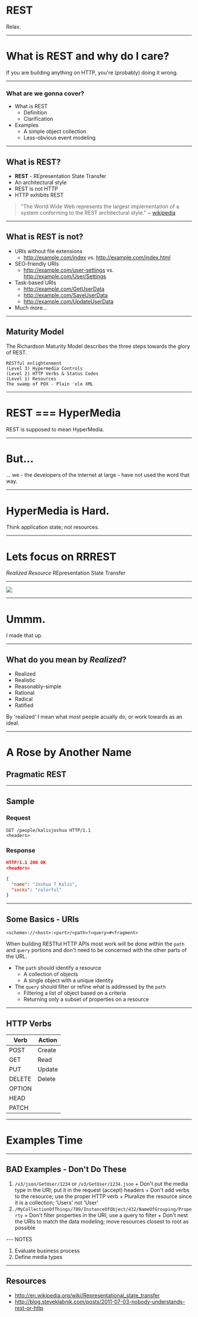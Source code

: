 REST
====

Relax.

---

# What is REST and why do I care?

If you are building anything on HTTP, you're (probably) doing it wrong.

---

### What are we gonna cover?

  - What is REST
    + Definition
    + Clarification
  - Examples
    + A simple object collection
    + Less-obvious event modeling

---

## What is REST?

  - **REST** - REpresentation State Transfer
  - An architectural style
  - REST is not HTTP
  - HTTP exhibits REST

  > "The World Wide Web represents the largest implementation of a system conforming to the REST architectural style." ~ [wikipedia](http://en.wikipedia.org/wiki/REST)

---

## What is REST is not?

  - URIs without file extensions
    + http://example.com/index vs. http://example.com/index.html
  - SEO-friendly URIs
    + http://example.com/user-settings vs. http://example.com/User/Settings
  - Task-based URIs
    + http://example.com/GetUserData
    + http://example.com/SaveUserData
    + http://example.com/UpdateUserData
  - Much more...

---

## Maturity Model

The Richardson Maturity Model describes the three steps towards the glory of REST.

````
RESTful enlightenment
(Level 3) Hypermedia Controls
(Level 2) HTTP Verbs & Status Codes
(Level 1) Resources
The swamp of POX - Plain 'ole XML
````

---

# REST === HyperMedia

REST is supposed to mean HyperMedia.

---

# But...

... we - the developers of the internet at large - have not used the word that way.

---

# HyperMedia is Hard.

Think application state; not resources.

---

# Lets focus on RRREST

*Realized Resource* REpresentation State Transfer

---

![](http://www.qasinternational.com.au/wp-content/uploads/2013/09/pirate2.jpg)

---

# Ummm.

I made that up.

---

## What do you mean by *Realized*?

  - Realized
  - Realistic
  - Reasonably-simple
  - Rational
  - Radical
  - Ratified

By 'realized' I mean what most people acually do, or work towards as an ideal.

---

# A Rose by Another Name

## Pragmatic REST

---

## Sample

### Request

````
GET /people/kalisjoshua HTTP/1.1
<headers>
````

### Response

````json
HTTP/1.1 200 OK
<headers>

{
  "name": "Joshua T Kalis",
  "socks": "colorful"
}
````

---

## Some Basics - URIs

````
<scheme>://<host>:<port>/<path>?<query>#<fragment>
````

When building RESTful HTTP APIs most work will be done within the `path` and `query` portions and don't need to be concerned with the other parts of the URL.

  - The `path` should identify a resource
    + A collection of objects
    + A single object with a unique identity
  - The `query` should filter or refine what is addressed by the `path`
    + Filtering a list of object based on a criteria
    + Returning only a subset of properties on a resource

---

## HTTP Verbs

Verb   | Action
------ | ------
POST   | Create
GET    | Read
PUT    | Update
DELETE | Delete
OPTION |
HEAD   |
PATCH  |

---

# Examples Time

---

## BAD Examples - Don't Do These

  1. `/v3/json/GetUser/1234` or `/v3/GetUser/1234.json`
    + Don't put the media type in the URI; put it in the request (accept) headers
    + Don't add verbs to the resource; use the proper HTTP verb
    + Pluralize the resource since it is a collection; 'Users' not 'User'
  2. `/MyCollectionOfThings/789/InstanceOfObject/432/NameOfGrouping/Property`
    + Don't filter properties in the URI; use a query to filter
    + Don't nest the URIs to match the data modeling; move resources closest to root as possible

--- NOTES

  1. Evaluate business process
  2. Define media types

---

## Resources

  - http://en.wikipedia.org/wiki/Representational_state_transfer
  - http://blog.steveklabnik.com/posts/2011-07-03-nobody-understands-rest-or-http
